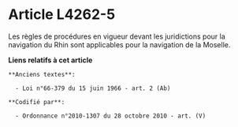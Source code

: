 # Article L4262-5

Les règles de procédures en vigueur devant les juridictions pour la navigation du Rhin sont applicables pour la navigation de
la Moselle.

**Liens relatifs à cet article**

	**Anciens textes**:

	  - Loi n°66-379 du 15 juin 1966 - art. 2 (Ab)

	**Codifié par**:

	  - Ordonnance n°2010-1307 du 28 octobre 2010 - art. (V)
